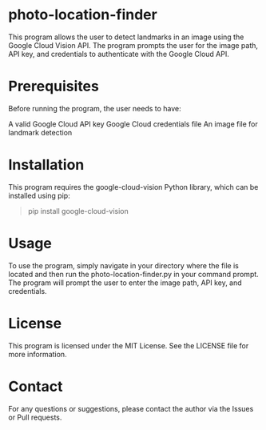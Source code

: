 # photo-location-finder
This program allows the user to detect landmarks in an image using the Google Cloud Vision API. The program prompts the user for the image path, API key, and credentials to authenticate with the Google Cloud API.

# Prerequisites

Before running the program, the user needs to have:

A valid Google Cloud API key
Google Cloud credentials file
An image file for landmark detection
    
# Installation

This program requires the google-cloud-vision Python library, which can be installed using pip:

> pip install google-cloud-vision

# Usage

To use the program, simply navigate in your directory where the file is located and then run the photo-location-finder.py in your command prompt. The program will prompt the user to enter the image path, API key, and credentials.

# License

This program is licensed under the MIT License. See the LICENSE file for more information.

# Contact

For any questions or suggestions, please contact the author via the Issues or Pull requests.
